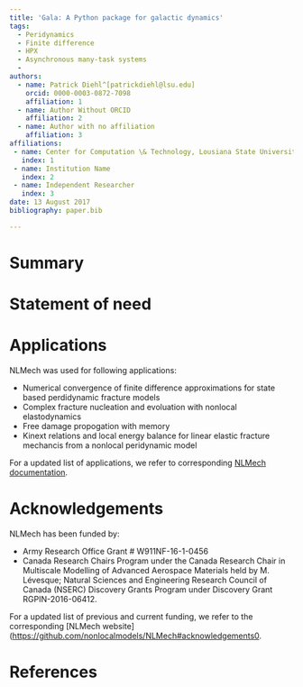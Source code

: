 ```yaml
---
title: 'Gala: A Python package for galactic dynamics'
tags:
  - Peridynamics
  - Finite difference
  - HPX
  - Asynchronous many-task systems
  - 
authors:
  - name: Patrick Diehl^[patrickdiehl@lsu.edu]
    orcid: 0000-0003-0872-7098
    affiliation: 1
  - name: Author Without ORCID
    affiliation: 2
  - name: Author with no affiliation
    affiliation: 3
affiliations:
 - name: Center for Computation \& Technology, Lousiana State University 
   index: 1
 - name: Institution Name
   index: 2
 - name: Independent Researcher
   index: 3
date: 13 August 2017
bibliography: paper.bib

---
```


# Summary

# Statement of need

# Applications 

NLMech was used for following applications:

* Numerical convergence of finite difference approximations for state based perdidynamic fracture
models 
* Complex fracture nucleation and evoluation with nonlocal elastodynamics
* Free damage propogation with memory
* Kinext relations and local energy balance for linear elastic fracture mechancis from a
nonlocal peridynamic model

For a updated list of applications, we refer to corresponding [NLMech documentation](https://nonlocalmodels.github.io/publications/).

# Acknowledgements

NLMech has been funded by:

*  Army Research Office Grant # W911NF-16-1-0456
*  Canada Research Chairs Program under the Canada Research Chair in Multiscale Modelling of Advanced Aerospace Materials held by M. Lévesque; Natural Sciences and Engineering Research Council of Canada (NSERC) Discovery Grants Program under Discovery Grant RGPIN-2016-06412.

For a updated list of previous and current funding, we refer to the corresponding [NLMech website](https://github.com/nonlocalmodels/NLMech#acknowledgements0.


# References
